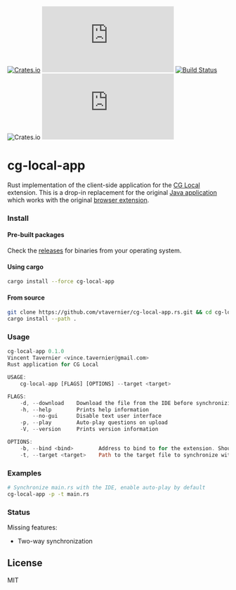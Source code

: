 [![Crates.io](https://img.shields.io/crates/v/cg-local-app)](https://crates.io/crates/cg-local-app) [![Build Status](https://ci.appveyor.com/api/projects/status/github/vtavernier/cg-local-app.rs?branch=master&svg=true)](https://ci.appveyor.com/project/vtavernier/cg-local-app.rs/branch/master)
[![Build Status](https://travis-ci.org/vtavernier/cg-local-app.rs.svg?branch=master)](https://travis-ci.org/vtavernier/cg-local-app.rs) ![Crates.io](https://img.shields.io/crates/l/cg-local-app) ![Libraries.io dependency status for GitHub repo](https://img.shields.io/librariesio/github/vtavernier/cg-local-app.rs)

# cg-local-app

Rust implementation of the client-side application for the [CG
Local](https://www.codingame.com/forum/t/cg-local/10359) extension. This is a drop-in
replacement for the original [Java application](https://github.com/jmerle/cg-local-app) which
works with the original [browser extension](https://github.com/jmerle/cg-local-ext).

### Install

#### Pre-built packages

Check the [releases](https://github.com/vtavernier/cg-local-app.rs/releases) for binaries from
your operating system.

#### Using cargo

```bash
cargo install --force cg-local-app
```

#### From source

```bash
git clone https://github.com/vtavernier/cg-local-app.rs.git && cd cg-local-app.rs
cargo install --path .
```

### Usage

```rust
cg-local-app 0.1.0
Vincent Tavernier <vince.tavernier@gmail.com>
Rust application for CG Local

USAGE:
    cg-local-app [FLAGS] [OPTIONS] --target <target>

FLAGS:
    -d, --download    Download the file from the IDE before synchronizing
    -h, --help        Prints help information
        --no-gui      Disable text user interface
    -p, --play        Auto-play questions on upload
    -V, --version     Prints version information

OPTIONS:
    -b, --bind <bind>        Address to bind to for the extension. Shouldn't need to be changed [default: 127.0.0.1:53135]
    -t, --target <target>    Path to the target file to synchronize with the IDE
```

### Examples

```bash
# Synchronize main.rs with the IDE, enable auto-play by default
cg-local-app -p -t main.rs
```

### Status

Missing features:
* Two-way synchronization

## License

MIT
